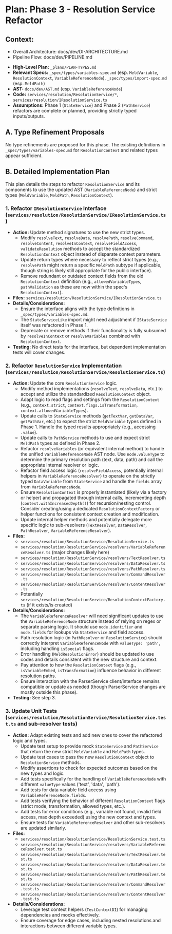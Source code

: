 # Plan: Phase 3 - Resolution Service Refactor

## Context:
- Overall Architecture: docs/dev/DI-ARCHITECTURE.md
- Pipeline Flow: docs/dev/PIPELINE.md

*   **High-Level Plan:** `_plans/PLAN-TYPES.md`
*   **Relevant Specs:** `_spec/types/variables-spec.md` (esp. `MeldVariable`, `ResolutionContext`, `VariableReferenceNode`), `_spec/types/import-spec.md` (esp. `MeldPath`)
*   **AST:** `docs/dev/AST.md` (esp. `VariableReferenceNode`)
*   **Code:** `services/resolution/ResolutionService/*`, `services/resolution/IResolutionService.ts`
*   **Assumptions:** Phase 1 (`StateService`) and Phase 2 (`PathService`) refactors are complete or planned, providing strictly typed inputs/outputs.

## A. Type Refinement Proposals

No type refinements are proposed for this phase. The existing definitions in `_spec/types/variables-spec.md` for `ResolutionContext` and related types appear sufficient.

## B. Detailed Implementation Plan

This plan details the steps to refactor `ResolutionService` and its components to use the updated AST (`VariableReferenceNode`) and strict types (`MeldVariable`, `MeldPath`, `ResolutionContext`).

### 1. Refactor `IResolutionService` Interface (`services/resolution/ResolutionService/IResolutionService.ts`)

*   **Action:** Update method signatures to use the new strict types.
    *   Modify `resolveText`, `resolveData`, `resolvePath`, `resolveCommand`, `resolveContent`, `resolveInContext`, `resolveFieldAccess`, `validateResolution` methods to accept the standardized `ResolutionContext` object instead of disparate context parameters.
    *   Update return types where necessary to reflect strict types (e.g., `resolvePath` might return a specific `MeldPath` subtype if applicable, though string is likely still appropriate for the public interface).
    *   Remove redundant or outdated context fields from the old `ResolutionContext` definition (e.g., `allowedVariableTypes`, `pathValidation` as these are now within the spec's `ResolutionContext`).
*   **Files:** `services/resolution/ResolutionService/IResolutionService.ts`
*   **Details/Considerations:**
    *   Ensure the interface aligns with the type definitions in `_spec/types/variables-spec.md`.
    *   The `StateServiceLike` import might need adjustment if `IStateService` itself was refactored in Phase 1.
    *   Deprecate or remove methods if their functionality is fully subsumed by `resolveInContext` or `resolveVariables` combined with `ResolutionContext`.
*   **Testing:** No direct tests for the interface, but dependent implementation tests will cover changes.

### 2. Refactor `ResolutionService` Implementation (`services/resolution/ResolutionService/ResolutionService.ts`)

*   **Action:** Update the core `ResolutionService` logic.
    *   Modify method implementations (`resolveText`, `resolveData`, etc.) to accept and utilize the standardized `ResolutionContext` object.
    *   Adapt logic to read flags and settings from the `ResolutionContext` (e.g., `context.strict`, `context.flags.isTransformation`, `context.allowedVariableTypes`).
    *   Update calls to `StateService` methods (`getTextVar`, `getDataVar`, `getPathVar`, etc.) to expect the strict `MeldVariable` types defined in Phase 1. Handle the typed results appropriately (e.g., accessing `.value`).
    *   Update calls to `PathService` methods to use and expect strict `MeldPath` types as defined in Phase 2.
    *   Refactor `resolveVariables` (or equivalent internal method) to handle the unified `VariableReferenceNode` AST node. Use `node.valueType` to determine the primary resolution path (text, data, path) and call the appropriate internal resolver or logic.
    *   Refactor field access logic (`resolveFieldAccess`, potentially internal helpers in `VariableReferenceResolver`) to operate on the strictly typed `DataVariable` from `StateService` and handle the `fields` array from `VariableReferenceNode`.
    *   Ensure `ResolutionContext` is properly instantiated (likely via a factory or helper) and propagated through internal calls, incrementing depth (`context.withIncreasedDepth()`) for recursion/nesting control. Consider creating/using a dedicated `ResolutionContextFactory` or helper functions for consistent context creation and modification.
    *   Update internal helper methods and potentially delegate more specific logic to sub-resolvers (`TextResolver`, `DataResolver`, `PathResolver`, `VariableReferenceResolver`).
*   **Files:**
    *   `services/resolution/ResolutionService/ResolutionService.ts`
    *   `services/resolution/ResolutionService/resolvers/VariableReferenceResolver.ts` (major changes likely here)
    *   `services/resolution/ResolutionService/resolvers/TextResolver.ts`
    *   `services/resolution/ResolutionService/resolvers/DataResolver.ts`
    *   `services/resolution/ResolutionService/resolvers/PathResolver.ts`
    *   `services/resolution/ResolutionService/resolvers/CommandResolver.ts`
    *   `services/resolution/ResolutionService/resolvers/ContentResolver.ts`
    *   Potentially `services/resolution/ResolutionService/ResolutionContextFactory.ts` (if it exists/is created)
*   **Details/Considerations:**
    *   The `VariableReferenceResolver` will need significant updates to use the `VariableReferenceNode` structure instead of relying on regex or separate parsing logic. It should use `node.identifier` and `node.fields` for lookups via `StateService` and field access.
    *   Path resolution logic (in `PathResolver` or `ResolutionService`) should correctly interpret `VariableReferenceNode` with `valueType: 'path'`, including handling `isSpecial` flags.
    *   Error handling (`MeldResolutionError`) should be updated to use codes and details consistent with the new structure and context.
    *   Pay attention to how the `ResolutionContext` flags (e.g., `isVariableEmbed`, `isTransformation`) influence behavior in different resolution paths.
    *   Ensure interaction with the ParserService client/interface remains compatible or update as needed (though ParserService changes are mostly outside this phase).
*   **Testing:** See step 3.

### 3. Update Unit Tests (`services/resolution/ResolutionService/ResolutionService.test.ts` and sub-resolver tests)

*   **Action:** Adapt existing tests and add new ones to cover the refactored logic and types.
    *   Update test setup to provide mock `StateService` and `PathService` that return the new strict `MeldVariable` and `MeldPath` types.
    *   Update test cases to pass the new `ResolutionContext` object to `ResolutionService` methods.
    *   Modify assertions to check for expected outcomes based on the new types and logic.
    *   Add tests specifically for the handling of `VariableReferenceNode` with different `valueType` values ('text', 'data', 'path').
    *   Add tests for data variable field access using `VariableReferenceNode.fields`.
    *   Add tests verifying the behavior of different `ResolutionContext` flags (strict mode, transformation, allowed types, etc.).
    *   Add tests for error conditions (e.g., variable not found, invalid field access, max depth exceeded) using the new context and types.
    *   Ensure tests for `VariableReferenceResolver` and other sub-resolvers are updated similarly.
*   **Files:**
    *   `services/resolution/ResolutionService/ResolutionService.test.ts`
    *   `services/resolution/ResolutionService/resolvers/VariableReferenceResolver.test.ts`
    *   `services/resolution/ResolutionService/resolvers/TextResolver.test.ts`
    *   `services/resolution/ResolutionService/resolvers/DataResolver.test.ts`
    *   `services/resolution/ResolutionService/resolvers/PathResolver.test.ts`
    *   `services/resolution/ResolutionService/resolvers/CommandResolver.test.ts`
    *   `services/resolution/ResolutionService/resolvers/ContentResolver.test.ts`
*   **Details/Considerations:**
    *   Leverage test context helpers (`TestContextDI`) for managing dependencies and mocks effectively.
    *   Ensure coverage for edge cases, including nested resolutions and interactions between different variable types. 